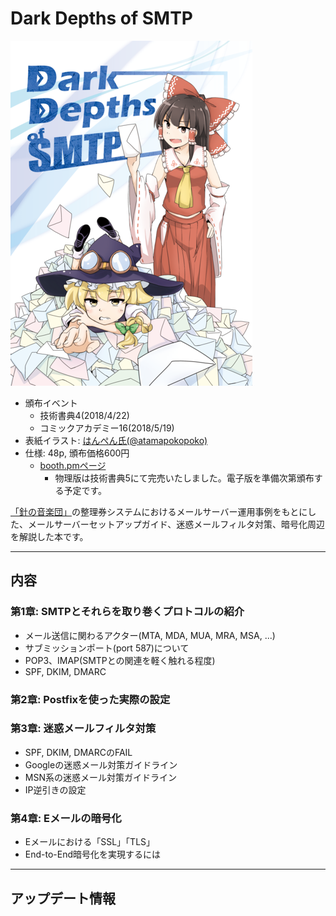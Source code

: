 # Dark Depths of SMTP

![](/assets/img/ddbook_cover.png)

- 頒布イベント
    - 技術書典4(2018/4/22)
    - コミックアカデミー16(2018/5/19)
- 表紙イラスト: [はんぺん氏(@atamapokopoko)](https://twitter.com/atamapokopoko)
- 仕様: 48p, 頒布価格600円
    - [booth.pmページ](https://cryptic-command.booth.pm/items/892981)
        - 物理版は技術書典5にて完売いたしました。電子版を準備次第頒布する予定です。

[「針の音楽団」](http://harimusic.net/)の整理券システムにおけるメールサーバー運用事例をもとにした、メールサーバーセットアップガイド、迷惑メールフィルタ対策、暗号化周辺を解説した本です。

----

## 内容

### 第1章: SMTPとそれらを取り巻くプロトコルの紹介
* メール送信に関わるアクター(MTA, MDA, MUA, MRA, MSA, ...)
* サブミッションポート(port 587)について
* POP3、IMAP(SMTPとの関連を軽く触れる程度)
* SPF, DKIM, DMARC

### 第2章: Postfixを使った実際の設定

### 第3章: 迷惑メールフィルタ対策
* SPF, DKIM, DMARCのFAIL
* Googleの迷惑メール対策ガイドライン
* MSN系の迷惑メール対策ガイドライン
* IP逆引きの設定

### 第4章: Eメールの暗号化
* Eメールにおける「SSL」「TLS」
* End-to-End暗号化を実現するには

----

## アップデート情報

